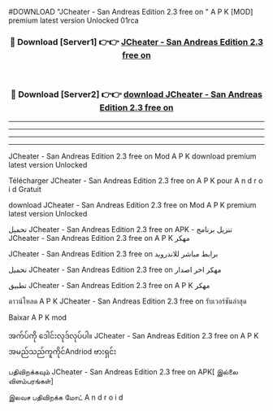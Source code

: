 #DOWNLOAD "JCheater - San Andreas Edition 2.3 free on  " A P K [MOD] premium latest version Unlocked 01rca 



<div align="center">

<h3>🔴 Download [Server1] 👉👉 <a href="https://apkdownload12.web.app/?title=JCheater - San Andreas Edition 2.3 free on  ">JCheater - San Andreas Edition 2.3 free on   </a></h3><br>

<h3>🔴 Download [Server2] 👉👉 <a href="https://apkdownload12.web.app/?title=JCheater - San Andreas Edition 2.3 free on  ">download JCheater - San Andreas Edition 2.3 free on   </a></h3>
</div>


----------------------------------------------------------

----------------------------------------------------------

----------------------------------------------------------

----------------------------------------------------------


JCheater - San Andreas Edition 2.3 free on   Mod A P K download premium latest version Unlocked

Télécharger  JCheater - San Andreas Edition 2.3 free on   A P K pour A n d r o i d Gratuit

download JCheater - San Andreas Edition 2.3 free on   Mod A P K premium latest version Unlocked

تحميل JCheater - San Andreas Edition 2.3 free on   APK - تنزيل برنامج JCheater - San Andreas Edition 2.3 free on   A P K مهكر

JCheater - San Andreas Edition 2.3 free on   برابط مباشر للاندرويد

تحميل JCheater - San Andreas Edition 2.3 free on   مهكر اخر اصدار

تطبيق JCheater - San Andreas Edition 2.3 free on   A P K مهكر

ดาวน์โหลด A P K JCheater - San Andreas Edition 2.3 free on   รับเวอร์ชันล่าสุด

Baixar A P K mod

အက်ပ်ကို ဒေါင်းလုဒ်လုပ်ပါ။ JCheater - San Andreas Edition 2.3 free on   A P K အမည်သည်ကူကိုင်Andriod ဗားရှင်း

பதிவிறக்கவும் JCheater - San Andreas Edition 2.3 free on   APK[ இல்லை விளம்பரங்கள்] 
 
இலவச பதிவிறக்க மோட் A n d r o i d




